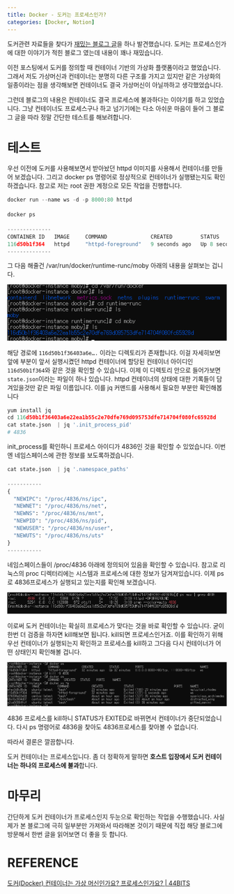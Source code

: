 ```yaml
---
title: Docker - 도커는 프로세스인가?
categories: [Docker, Notion]
---
```


도커관련 자료들을 찾다가 [재밌는 블로그 글](https://www.44bits.io/ko/post/is-docker-container-a-virtual-machine-or-a-process)을 하나 발견했습니다. 도커는 프로세스인가에 대한 이야기가 적힌 블로그 였는데 내용이 꽤나 재밌습니다.

이전 포스팅에서 도커를 정의할 때 컨테이너 기반의 가상화 플랫폼이라고 했었습니다. 그래서 저도 가상머신과 컨테이너는 분명히 다른 구조를 가지고 있지만 같은 가상화의 일종이라는 점을 생각해보면 컨테이너도 결국 가상머신이 아닐까하고 생각했었습니다.

그런데 블로그의 내용은 컨테이너도 결국 프로세스에 불과하다는 이야기를 하고 있었습니다. 그냥 컨테이너도 프로세스구나 하고 넘기기에는 다소 아쉬운 마음이 들어 그 블로그 글을 따라 정말 간단한 테스트를 해보려합니다.

# 테스트

우선 이전에 도커를 사용해보면서 받아놨던 httpd 이미지를 사용해서 컨테이너를 만들어 보겠습니다. 그리고 docker ps 명령어로 정상적으로 컨테이너가 실행됐는지도 확인하겠습니다. 참고로 저는 root 권한 계정으로 모든 작업을 진행합니다.

```python
docker run --name ws -d -p 8000:80 httpd

docker ps

--------------
CONTAINER ID   IMAGE     COMMAND              CREATED         STATUS         PORTS                                   NAMES
116d50b1f364   httpd     "httpd-foreground"   9 seconds ago   Up 8 seconds   0.0.0.0:8000->80/tcp, :::8000->80/tcp   ws
--------------
```

그 다음 해줄건 /var/run/docker/runtime-runc/moby 아래의 내용을 살펴보는 겁니다.

![is-docker-process-0](/images/is-docker-process-0.png)

해당 경로에 `116d50b1f36403a6e….` 이라는 디렉토리가 존재합니다. 이걸 자세히보면 앞에 부분이 앞서 실행시켰던 httpd 컨테이너에 할당된 컨테이너 아이디인 `116d50b1f364`와 같은 것을 확인할 수 있습니다. 이제 이 디렉토리 안으로 들어가보면 `state.json`이라는 파일이 하나 있습니다. httpd 컨테이너의 상태에 대한 기록들이 담겨있을것만 같은 파일 이름입니다. 이를 jq 커맨드를 사용해서 필요한 부분만 확인해봅니다

```python
yum install jq
cd 116d50b1f36403a6e22ea1b55c2e70dfe769d095753dfe714704f080fc65928d
cat state.json  | jq '.init_process_pid'
# 4836
```

init_process를 확인하니 프로세스 아이디가 4836인 것을 확인할 수 있었습니다. 이번엔 네임스페이스에 관한 정보를 보도록하겠습니다.

```python
cat state.json  | jq '.namespace_paths'

-----------
{
  "NEWIPC": "/proc/4836/ns/ipc",
  "NEWNET": "/proc/4836/ns/net",
  "NEWNS": "/proc/4836/ns/mnt",
  "NEWPID": "/proc/4836/ns/pid",
  "NEWUSER": "/proc/4836/ns/user",
  "NEWUTS": "/proc/4836/ns/uts"
}
-----------
```

네임스페이스들이 /proc/4836 아래에 정의되어 있음을 확인할 수 있습니다. 참고로 리눅스의 proc 디렉터리에는 시스템과 프로세스에 대한 정보가 담겨져있습니다. 이제 ps로 4836프로세스가 실행되고 있는지를 확인해 보겠습니다.

![is-docker-process-1](/images/is-docker-process-1.png)

이로써 도커 컨테이너는 확실히 프로세스가 맞다는 것을 바로 확인할 수 있습니다. 굳이 한번 더 검증을 하자면 kill해보면 됩니다. kill되면 프로세스인거죠. 이를 확인하기 위해 우선 컨테이너가 실행되는지 확인하고 프로세스를 kill하고 그다음 다시 컨테이너가 어떤 상태인지 확인해볼 겁니다.

![is-docker-process-2](/images/is-docker-process-2.png)

4836 프로세스를 kill하니 STATUS가 EXITED로 바뀌면서 컨테이너가 중단되었습니다. 다시 ps 명령어로 4836을 찾아도 4836프로세스를 찾아볼 수 없습니다.

따라서 결론은 깔끔합니다.

도커 컨테이너는 프로세스입니다. 좀 더 정확하게 말하면 **호스트 입장에서 도커 컨테이너는 하나의 프로세스에 불과**합니다.

# 마무리

간단하게 도커 컨테이너가 프로세스인지 두눈으로 확인하는 작업을 수행했습니다. 사실 제가 본 블로그에 극히 일부분만 가져와서 따라해본 것이기 때문에 직접 해당 블로그에 방문해서 한번 글을 읽어보면 더 좋을 듯 합니다.

# REFERENCE

[도커(Docker) 컨테이너는 가상 머신인가요? 프로세스인가요? | 44BITS](https://www.44bits.io/ko/post/is-docker-container-a-virtual-machine-or-a-process)
